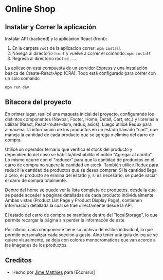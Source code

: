 # Online Shop

## Instalar y Correr la aplicación

Instalar API (backend) y la aplicacion React (front):

1. En la carpeta `root` de la aplicacion correr:
   `npm install`
2. Navega al directorio `front` y vuelve a correr el comando:
   `npm install`
3. Regresa al directorio root `cd ..`.

La aplicación está compuesta de un servidor Express y una instalación básica de Create-React-App (CRA). Todo está configurado para correr con un solo comando

`npm run dev`

## Bitacora del proyecto

En primer lugar, realicé una maqueta inicial del proyecto, configurando los distintos componentes (Navbar, Footer, Home, Detail, Cart, etc.) y librerias a utilizar (React, React-router-dom, redux, axios). Luego utilicé Redux para almacenar la información de los productos en un estado llamado "cart", que maneja la cantidad de cada producto que se agrega o elimina del carro de compra.

Utilicé un operador ternario que verifica el stock del producto y dependiendo del caso se habilita/deshabilita el botón "Agregar al carrito". Lo mismo ocurre con el "reducer" para que la cantidad de productos en el carro de compra no supere la cantidad en stock. También utilicé Redux para reducir la cantidad de productos que se desea comprar. Si la cantidad llega a cero, el producto se elimina del estado y, si es necesario, se puede vaciar el carro de compra totalmente.

Dentro del home se puede ver la lista completa de productos, desde la cual se puede acceder a paginas detalladas de cada producto individualmente. Ambas vistas (Product List Page y Product Display Page), contienen información detallada la cual se trae directamente desde la API.

El estado del carro de compra se mantiene dentro del "localStorage", lo que permite recargar la página sin perder la informacón de este.

Por último, cada componente tiene su archivo de estilos individual, lo que permite personalizar cada seccion a gusto. Alno tener una guia de loq ue se quiere visualmente, se deja con colores monocromaticos que van acorde a las imagenes de los productos.

## Creditos

- Hecho por [Jime Matthies](https://github.com/JimeMatthies) para [Ecomsur]
